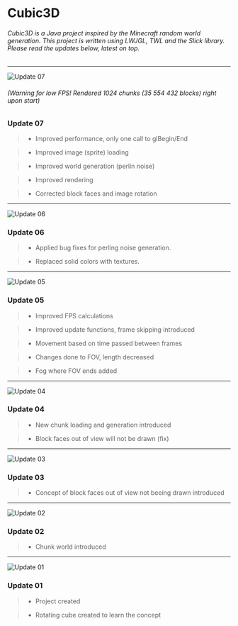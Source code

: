 Cubic3D
=======

###### Cubic3D is a Java project inspired by the Minecraft random world generation. This project is written using LWJGL, TWL and the Slick library. Please read the updates below, latest on top.

---

![Update 07](http://richarddahlgren.net/res/cubic3d/Cubic3D_07.png)
###### (Warning for low FPS! Rendered 1024 chunks (35 554 432 blocks) right upon start)

### Update 07

> - Improved performance, only one call to glBegin/End

> - Improved image (sprite) loading

> - Improved world generation (perlin noise)

> - Improved rendering

> - Corrected block faces and image rotation

---

![Update 06](http://richarddahlgren.net/res/cubic3d/Cubic3D_06.png)

### Update 06

> - Applied bug fixes for perling noise generation.

> - Replaced solid colors with textures.

---

![Update 05](http://richarddahlgren.net/res/cubic3d/Cubic3D_05.png)

### Update 05

> - Improved FPS calculations

> - Improved update functions, frame skipping introduced

> - Movement based on time passed between frames

> - Changes done to FOV, length decreased

> - Fog where FOV ends added

---

![Update 04](http://richarddahlgren.net/res/cubic3d/Cubic3D_04.png)

### Update 04

> - New chunk loading and generation introduced

> - Block faces out of view will not be drawn (fix)

---

![Update 03](http://richarddahlgren.net/res/cubic3d/Cubic3D_03.png)

### Update 03

> - Concept of block faces out of view not beeing drawn introduced

---

![Update 02](http://richarddahlgren.net/res/cubic3d/Cubic3D_02.png)

### Update 02

> - Chunk world introduced

---

![Update 01](http://richarddahlgren.net/res/cubic3d/Cubic3D_01.png)

### Update 01

> - Project created

> - Rotating cube created to learn the concept
